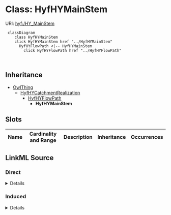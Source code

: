 

# Class: HyfHYMainStem





URI: [hyf:/HY_MainStem](https://www.opengis.net/def/schema/hy_features/hyf/HY_MainStem)






```mermaid
 classDiagram
    class HyfHYMainStem
    click HyfHYMainStem href "../HyfHYMainStem"
      HyfHYFlowPath <|-- HyfHYMainStem
        click HyfHYFlowPath href "../HyfHYFlowPath"
      
      
```





## Inheritance
* [OwlThing](../classes/OwlThing.md)
    * [HyfHYCatchmentRealization](../classes/HyfHYCatchmentRealization.md)
        * [HyfHYFlowPath](../classes/HyfHYFlowPath.md)
            * **HyfHYMainStem**



## Slots

| Name | Cardinality and Range | Description | Inheritance | Occurrences |
| ---  | --- | --- | --- | --- |














## LinkML Source

<!-- TODO: investigate https://stackoverflow.com/questions/37606292/how-to-create-tabbed-code-blocks-in-mkdocs-or-sphinx -->

### Direct

<details>

```yaml
name: hyf__HY_MainStem
from_schema: okns:hydrology-kg
exact_mappings:
- https://www.opengis.net/def/schema/hy_features/hyf/HY_MainStem
rank: 1000
is_a: hyf__HY_FlowPath
class_uri: hyf:/HY_MainStem

```
</details>

### Induced

<details>

```yaml
name: hyf__HY_MainStem
from_schema: okns:hydrology-kg
exact_mappings:
- https://www.opengis.net/def/schema/hy_features/hyf/HY_MainStem
rank: 1000
is_a: hyf__HY_FlowPath
class_uri: hyf:/HY_MainStem

```
</details>